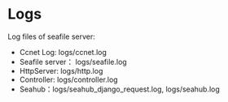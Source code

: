 # Logs

Log files of seafile server:

* Ccnet Log: logs/ccnet.log
* Seafile server： logs/seafile.log
* HttpServer: logs/http.log
* Controller: logs/controller.log
* Seahub：logs/seahub_django_request.log, logs/seahub.log
